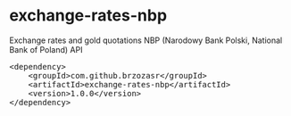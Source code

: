 # exchange-rates-nbp
Exchange rates and gold quotations NBP (Narodowy Bank Polski, National Bank of Poland) API
<pre>
&#60;<span class="pl-ent">dependency</span>&#62;
	&#60;groupId&#62;com.github.brzozasr&#60;/groupId&#62;
	&#60;artifactId&#62;exchange-rates-nbp&#60;/artifactId&#62;
	&#60;version&#62;1.0.0&#60;/version&#62;
&#60;/dependency&#62;
  </pre>
